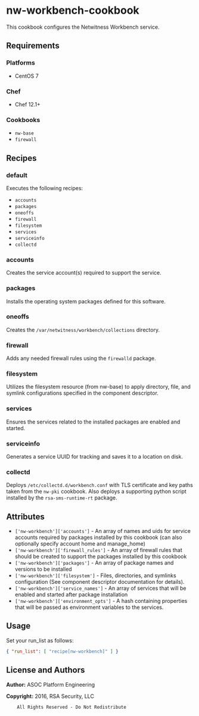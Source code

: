 # nw-workbench-cookbook

This cookbook configures the Netwitness Workbench service.

## Requirements

### Platforms

* CentOS 7

### Chef

* Chef 12.1+

### Cookbooks

* `nw-base`
* `firewall`

## Recipes

### default

Executes the following recipes:
* `accounts`
* `packages`
* `oneoffs`
* `firewall`
* `filesystem`
* `services`
* `serviceinfo`
* `collectd`

### accounts

Creates the service account(s) required to support the service.

### packages

Installs the operating system packages defined for this software.

### oneoffs

Creates the `/var/netwitness/workbench/collections` directory.

### firewall

Adds any needed firewall rules using the `firewalld` package.

### filesystem

Utilizes the filesystem resource (from nw-base) to apply directory, file,
and symlink configurations specified in the component descriptor.

### services

Ensures the services related to the installed packages are enabled and
started.

### serviceinfo

Generates a service UUID for tracking and saves it to a location on disk.

### collectd

Deploys `/etc/collectd.d/workbench.conf` with TLS certificate and key paths
taken from the `nw-pki` cookbook. Also deploys a supporting python script
installed by the `rsa-sms-runtime-rt` package.

## Attributes

* `['nw-workbench']['accounts']` - An array of names and uids for
  service accounts required by packages installed by this cookbook
  (can also optionally specify account home and manage_home)
* `['nw-workbench']['firewall_rules']` - An array of firewall rules
  that should be created to support the packages installed by this cookbook
* `['nw-workbench']['packages']` - An array of package names and
  versions to be installed
* `['nw-workbench']['filesystem']` - Files, directories, and symlinks
  configuration (See component descriptor documentation for details).
* `['nw-workbench']['service_names']` - An array of services that
  will be enabled and started after package installation
* `['nw-workbench']['environment_opts']` - A hash containing properties 
  that will be passed as environment variables to the services.

## Usage

Set your run\_list as follows:

```json
{ "run_list": [ "recipe[nw-workbench]" ] }
```

## License and Authors

**Author:** ASOC Platform Engineering

**Copyright:** 2016, RSA Security, LLC

```text
    All Rights Reserved - Do Not Redistribute
```
